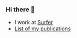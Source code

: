 ### Hi there 👋

 - I work at [Surfer](https://surferseo.com/)
 - [List of my publications](https://github.com/kaaboaye/kaaboaye/blob/master/publications.md)

<!--
**kaaboaye/kaaboaye** is a ✨ _special_ ✨ repository because its `README.md` (this file) appears on your GitHub profile.

Here are some ideas to get you started:

- 🔭 I’m currently working on ...
- 🌱 I’m currently learning ...
- 👯 I’m looking to collaborate on ...
- 🤔 I’m looking for help with ...
- 💬 Ask me about ...
- 📫 How to reach me: ...
- 😄 Pronouns: ...
- ⚡ Fun fact: ...
-->
